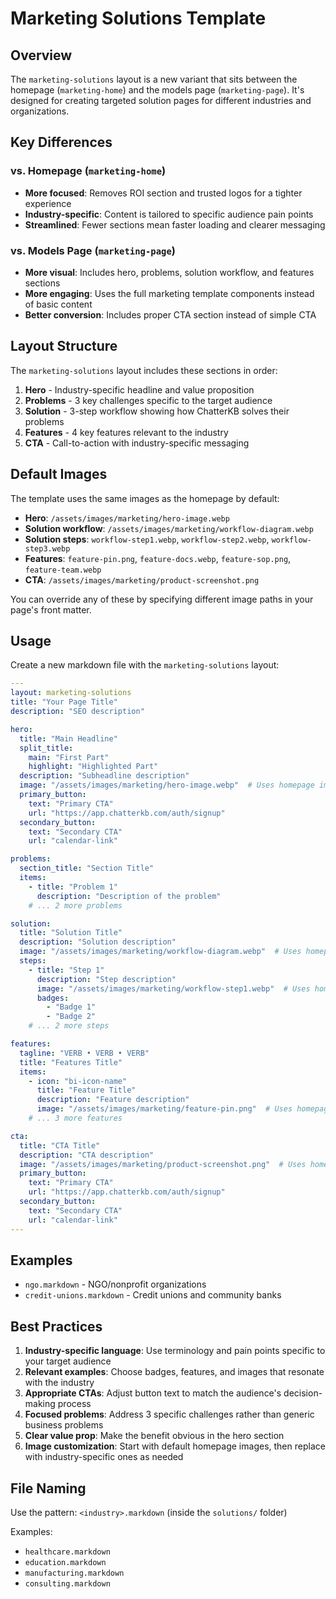 # Marketing Solutions Template

## Overview

The `marketing-solutions` layout is a new variant that sits between the homepage (`marketing-home`) and the models page (`marketing-page`). It's designed for creating targeted solution pages for different industries and organizations.

## Key Differences

### vs. Homepage (`marketing-home`)
- **More focused**: Removes ROI section and trusted logos for a tighter experience
- **Industry-specific**: Content is tailored to specific audience pain points
- **Streamlined**: Fewer sections mean faster loading and clearer messaging

### vs. Models Page (`marketing-page`)
- **More visual**: Includes hero, problems, solution workflow, and features sections
- **More engaging**: Uses the full marketing template components instead of basic content
- **Better conversion**: Includes proper CTA section instead of simple CTA

## Layout Structure

The `marketing-solutions` layout includes these sections in order:
1. **Hero** - Industry-specific headline and value proposition
2. **Problems** - 3 key challenges specific to the target audience
3. **Solution** - 3-step workflow showing how ChatterKB solves their problems
4. **Features** - 4 key features relevant to the industry
5. **CTA** - Call-to-action with industry-specific messaging

## Default Images

The template uses the same images as the homepage by default:
- **Hero**: `/assets/images/marketing/hero-image.webp`
- **Solution workflow**: `/assets/images/marketing/workflow-diagram.webp`
- **Solution steps**: `workflow-step1.webp`, `workflow-step2.webp`, `workflow-step3.webp`
- **Features**: `feature-pin.png`, `feature-docs.webp`, `feature-sop.png`, `feature-team.webp`
- **CTA**: `/assets/images/marketing/product-screenshot.png`

You can override any of these by specifying different image paths in your page's front matter.

## Usage

Create a new markdown file with the `marketing-solutions` layout:

```yaml
---
layout: marketing-solutions
title: "Your Page Title"
description: "SEO description"

hero:
  title: "Main Headline"
  split_title:
    main: "First Part"
    highlight: "Highlighted Part"
  description: "Subheadline description"
  image: "/assets/images/marketing/hero-image.webp"  # Uses homepage image by default
  primary_button:
    text: "Primary CTA"
    url: "https://app.chatterkb.com/auth/signup"
  secondary_button:
    text: "Secondary CTA"
    url: "calendar-link"

problems:
  section_title: "Section Title"
  items:
    - title: "Problem 1"
      description: "Description of the problem"
    # ... 2 more problems

solution:
  title: "Solution Title"
  description: "Solution description"
  image: "/assets/images/marketing/workflow-diagram.webp"  # Uses homepage image by default
  steps:
    - title: "Step 1"
      description: "Step description"
      image: "/assets/images/marketing/workflow-step1.webp"  # Uses homepage image by default
      badges:
        - "Badge 1"
        - "Badge 2"
    # ... 2 more steps

features:
  tagline: "VERB • VERB • VERB"
  title: "Features Title"
  items:
    - icon: "bi-icon-name"
      title: "Feature Title"
      description: "Feature description"
      image: "/assets/images/marketing/feature-pin.png"  # Uses homepage image by default
    # ... 3 more features

cta:
  title: "CTA Title"
  description: "CTA description"
  image: "/assets/images/marketing/product-screenshot.png"  # Uses homepage image by default
  primary_button:
    text: "Primary CTA"
    url: "https://app.chatterkb.com/auth/signup"
  secondary_button:
    text: "Secondary CTA"
    url: "calendar-link"
---
```

## Examples

- `ngo.markdown` - NGO/nonprofit organizations
- `credit-unions.markdown` - Credit unions and community banks

## Best Practices

1. **Industry-specific language**: Use terminology and pain points specific to your target audience
2. **Relevant examples**: Choose badges, features, and images that resonate with the industry
3. **Appropriate CTAs**: Adjust button text to match the audience's decision-making process
4. **Focused problems**: Address 3 specific challenges rather than generic business problems
5. **Clear value prop**: Make the benefit obvious in the hero section
6. **Image customization**: Start with default homepage images, then replace with industry-specific ones as needed

## File Naming

Use the pattern: `<industry>.markdown` (inside the `solutions/` folder)

Examples:
- `healthcare.markdown`
- `education.markdown`
- `manufacturing.markdown`
- `consulting.markdown` 